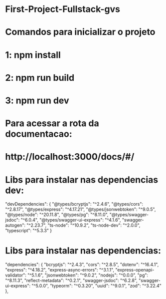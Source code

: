 # First-Project-Fullstack-gvs

# Comandos para inicializar o projeto
 # 1: npm install 
 # 2: npm run build
 # 3: npm run dev

# Para acessar a rota da documentacao:
  # http://localhost:3000/docs/#/


# Libs para instalar nas dependencias dev: 
"devDependencies": {
    "@types/bcryptjs": "^2.4.6",
    "@types/cors": "^2.8.17",
    "@types/express": "^4.17.21",
    "@types/jsonwebtoken": "^9.0.5",
    "@types/node": "^20.11.8",
    "@types/pg": "^8.11.0",
    "@types/swagger-jsdoc": "^6.0.4",
    "@types/swagger-ui-express": "^4.1.6",
    "swagger-autogen": "^2.23.7",
    "ts-node": "^10.9.2",
    "ts-node-dev": "^2.0.0",
    "typescript": "^5.3.3"
  }

# Libs para instalar nas dependencias:
 "dependencies": {
    "bcryptjs": "^2.4.3",
    "cors": "^2.8.5",
    "dotenv": "^16.4.1",
    "express": "^4.18.2",
    "express-async-errors": "^3.1.1",
    "express-openapi-validator": "^5.1.6",
    "jsonwebtoken": "^9.0.2",
    "nodejs": "^0.0.0",
    "pg": "^8.11.3",
    "reflect-metadata": "^0.2.1",
    "swagger-jsdoc": "^6.2.8",
    "swagger-ui-express": "^5.0.0",
    "typeorm": "^0.3.20",
    "uuid": "^9.0.1",
    "zod": "^3.22.4"
  },
